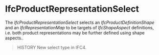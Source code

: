 # IfcProductRepresentationSelect

The _IfcProductRepresentationSelect_ selects an _IfcProductDefinitionShape_ and an _IfcRepresentationMap_ to be targets of _IfcShapeAspect_ definitions, i.e. both product representations may be further defined using shape aspects..<!-- end of definition -->

> HISTORY  New select type in IFC4.
